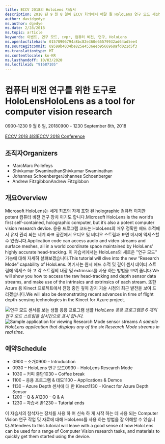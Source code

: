 ```yaml
---
title: ECCV 2018의 HoloLens 자습서
description: 2018 년 9 월 8 일에 ECCV 회의에서 배달 될 HoloLens 연구 모드 세션의 개요 및 일정입니다.
author: davidgedye
ms.author: dgedye
ms.date: 2/28/2018
ms.topic: article
keywords: 이벤트, 연구 모드, cvpr, 컴퓨터 비전, 연구, HoloLens
ms.openlocfilehash: 01578906794a8bc82e360e65579932ad64ad5ee4
ms.sourcegitcommit: 09599b4034be825e4536eeb9566968afd021d5f3
ms.translationtype: MT
ms.contentlocale: ko-KR
ms.lasthandoff: 10/03/2020
ms.locfileid: "91687105"
---
```

# <a name="hololens-as-a-tool-for-computer-vision-research"></a><span data-ttu-id="d05cd-104">컴퓨터 비전 연구를 위한 도구로 HoloLens</span><span class="sxs-lookup"><span data-stu-id="d05cd-104">HoloLens as a tool for computer vision research</span></span>
<span data-ttu-id="d05cd-105">0900-1230 9 월 8 일, 2018</span><span class="sxs-lookup"><span data-stu-id="d05cd-105">0900 - 1230 September 8th, 2018</span></span>

[<span data-ttu-id="d05cd-106">ECCV 2018 회의</span><span class="sxs-lookup"><span data-stu-id="d05cd-106">ECCV 2018 Conference</span></span>](https://eccv2018.org)

## <a name="organizers"></a><span data-ttu-id="d05cd-107">조직자</span><span class="sxs-lookup"><span data-stu-id="d05cd-107">Organizers</span></span>
* <span data-ttu-id="d05cd-108">Marc</span><span class="sxs-lookup"><span data-stu-id="d05cd-108">Marc Pollefeys</span></span>
* <span data-ttu-id="d05cd-109">Shivkumar Swaminathan</span><span class="sxs-lookup"><span data-stu-id="d05cd-109">Shivkumar Swaminathan</span></span>
* <span data-ttu-id="d05cd-110">Johannes Schoenberger</span><span class="sxs-lookup"><span data-stu-id="d05cd-110">Johannes Schoenberger</span></span>
* <span data-ttu-id="d05cd-111">Andrew Fitzgibbon</span><span class="sxs-lookup"><span data-stu-id="d05cd-111">Andrew Fitzgibbon</span></span>

## <a name="overview"></a><span data-ttu-id="d05cd-112">개요</span><span class="sxs-lookup"><span data-stu-id="d05cd-112">Overview</span></span>
<span data-ttu-id="d05cd-113">Microsoft HoloLens는 세계 최초의 자체 포함 된 holographic 컴퓨터 이지만 potent 컴퓨터 비전 연구 장치 이기도 합니다.</span><span class="sxs-lookup"><span data-stu-id="d05cd-113">Microsoft HoloLens is the world’s first self-contained, holographic computer, but it’s also a potent computer vision research device.</span></span>
<span data-ttu-id="d05cd-114">응용 프로그램 코드는 HoloLens의 매우 정확한 헤드 추적에서 유지 관리 되는 세계 좌표 공간에서 오디오 및 비디오 스트림과 표면 메시에 액세스할 수 있습니다.</span><span class="sxs-lookup"><span data-stu-id="d05cd-114">Application code can access audio and video streams and surface meshes, all in a world coordinate space maintained by HoloLens’ highly accurate head-tracking.</span></span> <span data-ttu-id="d05cd-115">이 자습서에서는 HoloLens의 새로운 "연구 모드" 기능에 대해 자세히 살펴보겠습니다.</span><span class="sxs-lookup"><span data-stu-id="d05cd-115">This tutorial will dive into the new “Research Mode” capability of HoloLens.</span></span>
<span data-ttu-id="d05cd-116">여기서는 원시 헤드 추적 및 깊이 센서 데이터 스트림에 액세스 하 고 각 스트림의 내장 및 extrinsics를 사용 하는 방법을 보여 줍니다.</span><span class="sxs-lookup"><span data-stu-id="d05cd-116">We will show you how to access the raw head-tracking and depth sensor data streams, and make use of the intrinsics and extrinsics of each stream.</span></span>  <span data-ttu-id="d05cd-117">또한 Azure 용 Kinect 프로젝트에서 진행 중인 깊이 감지 기술 시점의 최근 발전을 보여 드리겠습니다.</span><span class="sxs-lookup"><span data-stu-id="d05cd-117">We will also be demonstrating recent advances in time of flight depth-sensing technologies in the Kinect for Azure project.</span></span>

<span data-ttu-id="d05cd-118">![연구 모드 센서를 보는 샘플 응용 프로그램 샘플 ](../develop/platform-capabilities-and-apis/images/sensor-stream-viewer.jpg)
 *HoloLens 응용 프로그램은 6 개의 연구 모드 스트림을 실시간으로 표시 합니다.*</span><span class="sxs-lookup"><span data-stu-id="d05cd-118">![Sample application for viewing Research Mode sensor streams](../develop/platform-capabilities-and-apis/images/sensor-stream-viewer.jpg)
*A sample HoloLens application that displays any of the six Research Mode streams in real time.*</span></span>

## <a name="schedule"></a><span data-ttu-id="d05cd-119">예약</span><span class="sxs-lookup"><span data-stu-id="d05cd-119">Schedule</span></span>
* <span data-ttu-id="d05cd-120">0900 – 소개</span><span class="sxs-lookup"><span data-stu-id="d05cd-120">0900 – Introduction</span></span>
* <span data-ttu-id="d05cd-121">0930 – HoloLens 연구 모드</span><span class="sxs-lookup"><span data-stu-id="d05cd-121">0930 – HoloLens Research Mode</span></span>
* <span data-ttu-id="d05cd-122">1030 – 커피 중단</span><span class="sxs-lookup"><span data-stu-id="d05cd-122">1030 – Coffee break</span></span>
* <span data-ttu-id="d05cd-123">1100 – 응용 프로그램 & 데모</span><span class="sxs-lookup"><span data-stu-id="d05cd-123">1100 – Applications & Demos</span></span>
* <span data-ttu-id="d05cd-124">1130 – Azure Depth 센서에 대 한 Kinect</span><span class="sxs-lookup"><span data-stu-id="d05cd-124">1130 – Kinect for Azure Depth Sensor</span></span>
* <span data-ttu-id="d05cd-125">1200 – Q & A</span><span class="sxs-lookup"><span data-stu-id="d05cd-125">1200 – Q & A</span></span>
* <span data-ttu-id="d05cd-126">1230 – 자습서 끝</span><span class="sxs-lookup"><span data-stu-id="d05cd-126">1230 – Tutorial ends</span></span>

<span data-ttu-id="d05cd-127">이 자습서의 참석자는 장치를 사용 하 여 신속 하 게 시작 하는 데 사용 되는 Computer Vision 연구 작업 및 자료에 대해 HoloLens를 사용 하는 방법을 잘 이해할 수 있습니다.</span><span class="sxs-lookup"><span data-stu-id="d05cd-127">Attendees to this tutorial will leave with a good sense of how HoloLens can be used for a range of Computer Vision research tasks, and materials to quickly get them started using the device.</span></span>
